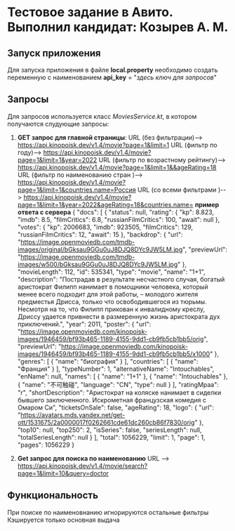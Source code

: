 # Тестовое задание в Авито. Выполнил кандидат: Козырев А. М.


## Запуск приложения
Для запуска приложения в файле **local.property** необходимо создать переменную с наименованием 
**api_key** = "*здесь ключ для запросов*"

## Запросы
Для запросов используется класс *MoviesService.kt*, в котором получаются слудующие запросы: 
1. **GET запрос для главной страницы**: 
   URL (без фильтрации)--> https://api.kinopoisk.dev/v1.4/movie?page=1&limit=1
   URL (фильтр по году)--> https://api.kinopoisk.dev/v1.4/movie?page=1&limit=1&year=2022
   URL (фильтр по возрастному рейтингу)--> https://api.kinopoisk.dev/v1.4/movie?page=1&limit=1&&ageRating=18
   URL (фильтр по наименованию стран )--> https://api.kinopoisk.dev/v1.4/movie?page=1&limit=1&countries.name=Россия
   URL (со всеми фильтрами )--> https://api.kinopoisk.dev/v1.4/movie?page=1&limit=1&year=2022&ageRating=18&countries.name=
   **пример ответа с сервера**
   {
   "docs": [
   {
   "status": null,
   "rating": {
   "kp": 8.823,
   "imdb": 8.5,
   "filmCritics": 6.8,
   "russianFilmCritics": 100,
   "await": null
   },
   "votes": {
   "kp": 2006683,
   "imdb": 923505,
   "filmCritics": 129,
   "russianFilmCritics": 12,
   "await": 15
   },
   "backdrop": {
   "url": "https://image.openmoviedb.com/tmdb-images/original/bGksau9GGu0uJ8DJQ8DYc9JW5LM.jpg",
   "previewUrl": "https://image.openmoviedb.com/tmdb-images/w500/bGksau9GGu0uJ8DJQ8DYc9JW5LM.jpg"
   },
   "movieLength": 112,
   "id": 535341,
   "type": "movie",
   "name": "1+1",
   "description": "Пострадав в результате несчастного случая, богатый аристократ Филипп нанимает в помощники человека, который менее всего подходит для этой работы, – молодого жителя предместья Дрисса, только что освободившегося из тюрьмы. Несмотря на то, что Филипп прикован к инвалидному креслу, Дриссу удается привнести в размеренную жизнь аристократа дух приключений.",
   "year": 2011,
   "poster": {
   "url": "https://image.openmoviedb.com/kinopoisk-images/1946459/bf93b465-1189-4155-9dd1-cb9fb5cb1bb5/orig",
   "previewUrl": "https://image.openmoviedb.com/kinopoisk-images/1946459/bf93b465-1189-4155-9dd1-cb9fb5cb1bb5/x1000"
   },
   "genres": [
   {
   "name": "биография"
   }
   ],
   "countries": [
   {
   "name": "Франция"
   }
   ],
   "typeNumber": 1,
   "alternativeName": "Intouchables",
   "enName": null,
   "names": [
   {
   "name": "1+1"
   },
   {
   "name": "Intouchables"
   },
   {
   "name": "不可触碰",
   "language": "CN",
   "type": null
   }
   ],
   "ratingMpaa": "r",
   "shortDescription": "Аристократ на коляске нанимает в сиделки бывшего заключенного. Искрометная французская комедия с Омаром Си",
   "ticketsOnSale": false,
   "ageRating": 18,
   "logo": {
   "url": "https://avatars.mds.yandex.net/get-ott/1531675/2a0000017f0262661cde61dc260cb86f7830/orig"
   },
   "top10": null,
   "top250": 2,
   "isSeries": false,
   "seriesLength": null,
   "totalSeriesLength": null
   }
   ],
   "total": 1056229,
   "limit": 1,
   "page": 1,
   "pages": 1056229
   }



2. **Get запрос для поиска по наименованию** 
   URL --> https://api.kinopoisk.dev/v1.4/movie/search?page=1&limit=10&query=doctor



## Функциональность
При поиске по наименовнанию игнорируются остальные фильтры
Кэшируется только основная выдача
